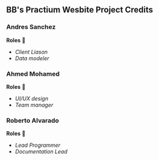 ## BB's Practium Wesbite Project Credits ##

### Andres Sanchez ###

**Roles** :scroll:
* *Client Liason*
* *Data modeler*

### Ahmed Mohamed ###

**Roles** :scroll:
* *UI/UX design*
* *Team manager*

### Roberto Alvarado ###

**Roles** :scroll:
* *Lead Programmer*
* *Documentation Lead*
